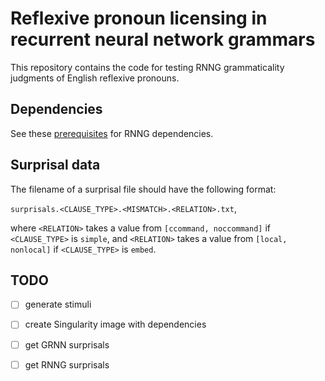 # Reflexive pronoun licensing in recurrent neural network grammars

This repository contains the code for testing RNNG grammaticality judgments of English reflexive pronouns.

## Dependencies

See these [prerequisites](https://github.com/clab/rnng#prerequisites) for RNNG dependencies.

## Surprisal data

The filename of a surprisal file should have the following format:

`surprisals.<CLAUSE_TYPE>.<MISMATCH>.<RELATION>.txt`,

where `<RELATION>` takes a value from `[ccommand, noccommand]` 
if `<CLAUSE_TYPE>` is `simple`,
and `<RELATION>` takes a value from `[local, nonlocal]` 
if `<CLAUSE_TYPE>` is `embed`.

## TODO

- [ ] generate stimuli
- [ ] create Singularity image with dependencies
- [ ] get GRNN surprisals
- [ ] get RNNG surprisals

